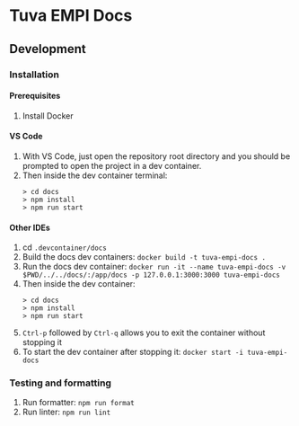 # Tuva EMPI Docs

## Development

### Installation

#### Prerequisites

1. Install Docker

#### VS Code

1. With VS Code, just open the repository root directory and you should be prompted to open the project in a dev container.
1. Then inside the dev container terminal:
   ```
   > cd docs
   > npm install
   > npm run start
   ```

#### Other IDEs

1. cd `.devcontainer/docs`
1. Build the docs dev containers: `docker build -t tuva-empi-docs .`
1. Run the docs dev container: `docker run -it --name tuva-empi-docs -v $PWD/../../docs/:/app/docs -p 127.0.0.1:3000:3000 tuva-empi-docs`
1. Then inside the dev container:
   ```
   > cd docs
   > npm install
   > npm run start
   ```
1. `Ctrl-p` followed by `Ctrl-q` allows you to exit the container without stopping it
1. To start the dev container after stopping it: `docker start -i tuva-empi-docs`

### Testing and formatting

1. Run formatter: `npm run format`
1. Run linter: `npm run lint`
